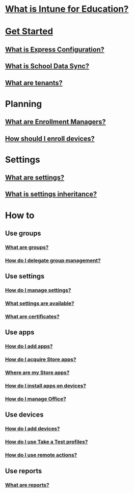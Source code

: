 # [What is Intune for Education?](what-is-intune-for-education.md)

# [Get Started](get-started-with-intune-edu.md)
## [What is Express Configuration?](what-is-express-configuration.md)
## [What is School Data Sync?](what-is-school-data-sync.md)
## [What are tenants?](what-are-tenants.md)

# Planning
## [What are Enrollment Managers?](what-are-enrollment-managers.md)
## [How should I enroll devices?](how-should-i-enroll-devices.md)

# Settings
## [What are settings?](what-are-settings.md)
## [What is settings inheritance?](settings-inheritance.md)

# How to
## Use groups
### [What are groups?](what-are-groups.md)
### [How do I delegate group management?](group-admin-delegate.md)
## Use settings
### [How do I manage settings?](how-do-i-manage-settings.md)
### [What settings are available?](available-settings.md)
### [What are certificates?](what-are-certificates.md)
## Use apps
### [How do I add apps?](how-to-add-apps.md)
### [How do I acquire Store apps?](acquire-store-apps.md)
### [Where are my Store apps?](where-are-my-apps.md)
### [How do I install apps on devices?](install-apps.md)
### [How do I manage Office?](install-office.md)
## Use devices
### [How do I add devices?](how-do-i-add-devices.md)
### [How do I use Take a Test profiles?](take-a-test-profiles.md)
### [How do I use remote actions?](remote-actions.md)
## Use reports
### [What are reports?](what-are-reports.md)
